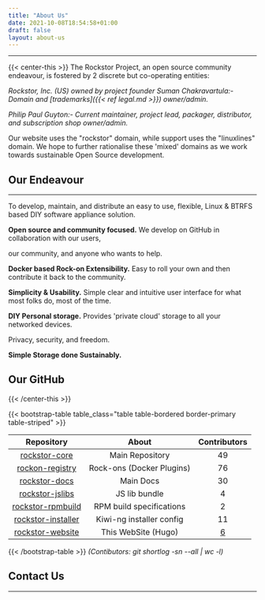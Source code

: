 ```yaml
---
title: "About Us"
date: 2021-10-08T18:54:58+01:00
draft: false
layout: about-us
---
```

---
{{< center-this >}}
The Rockstor Project, an open source community endeavour, is fostered by 2 discrete but co-operating entities:

*Rockstor, Inc. (US) owned by project founder Suman Chakravartula:- Domain and [trademarks]({{< ref legal.md >}}) owner/admin.*

*Philip Paul Guyton:- Current maintainer, project lead, packager, distributor, and subscription shop owner/admin.*

Our website uses the "rockstor" domain, while support uses the "linuxlines" domain.
We hope to further rationalise these 'mixed' domains as we work towards sustainable Open Source development.

## Our Endeavour
---
To develop, maintain, and distribute an easy to use, flexible, Linux & BTRFS based DIY software appliance solution.

**Open source and community focused.** We develop on GitHub in collaboration with our users,

our community, and anyone who wants to help.

**Docker based Rock-on Extensibility.** Easy to roll your own and then contribute it back to the community.

**Simplicity & Usability.** Simple clear and intuitive user interface for what most folks do, most of the time.

**DIY Personal storage.** Provides 'private cloud' storage to all your networked devices.

Privacy, security, and freedom.

**Simple Storage done Sustainably.**

## Our GitHub

{{< /center-this >}}

{{< bootstrap-table table_class="table table-bordered border-primary table-striped" >}}

Repository |           About           | Contributors
:---: |:-------------------------:| :---:
[rockstor-core](https://github.com/rockstor/rockstor-core/tree/testing) |      Main Repository      | 49
[rockon-registry](https://github.com/rockstor/rockon-registry) | Rock-ons (Docker Plugins) | 76
[rockstor-docs](https://github.com/rockstor/rockstor-doc) |         Main Docs         | 30
[rockstor-jslibs](https://github.com/rockstor/rockstor-jslibs) |       JS lib bundle       | 4
[rockstor-rpmbuild](https://github.com/rockstor/rockstor-rpmbuild/tree/testing) | RPM build specifications  | 2
[rockstor-installer](https://github.com/rockstor/rockstor-installer) | Kiwi-ng installer config  | 11
[rockstor-website](https://github.com/rockstor/rockstor-website) |    This WebSite (Hugo)    | [6](https://github.com/rockstor/rockstor-website/blob/master/AUTHORS)

{{< /bootstrap-table >}}
*(Contibutors: git shortlog -sn --all | wc -l)*

## Contact Us
---



